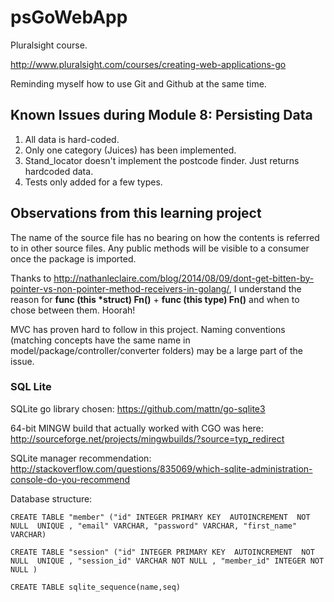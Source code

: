 # psGoWebApp

Pluralsight course.

http://www.pluralsight.com/courses/creating-web-applications-go

Reminding myself how to use Git and Github at the same time.

## Known Issues during Module 8: Persisting Data

 1. All data is hard-coded.
 2. Only one category (Juices) has been implemented.
 3. Stand_locator doesn't implement the postcode finder. Just returns hardcoded data.
 4. Tests only added for a few types.
 
## Observations from this learning project

The name of the source file has no bearing on how the contents is referred to in other source files. Any public methods will be visible to a consumer once the package is imported.

Thanks to http://nathanleclaire.com/blog/2014/08/09/dont-get-bitten-by-pointer-vs-non-pointer-method-receivers-in-golang/, I understand the reason for **func (this \*struct) Fn()** + **func (this type) Fn()** and when to chose between them. Hoorah!

MVC has proven hard to follow in this project. Naming conventions (matching  concepts have the same name in model/package/controller/converter folders) may be a large part of the issue.

### SQL Lite

SQLite go library chosen: https://github.com/mattn/go-sqlite3

64-bit MINGW build that actually worked with CGO was here: http://sourceforge.net/projects/mingwbuilds/?source=typ_redirect

SQLite manager recommendation: http://stackoverflow.com/questions/835069/which-sqlite-administration-console-do-you-recommend 

Database structure:

    CREATE TABLE "member" ("id" INTEGER PRIMARY KEY  AUTOINCREMENT  NOT NULL  UNIQUE , "email" VARCHAR, "password" VARCHAR, "first_name" VARCHAR)

    CREATE TABLE "session" ("id" INTEGER PRIMARY KEY  AUTOINCREMENT  NOT NULL  UNIQUE , "session_id" VARCHAR NOT NULL , "member_id" INTEGER NOT NULL )

    CREATE TABLE sqlite_sequence(name,seq)
